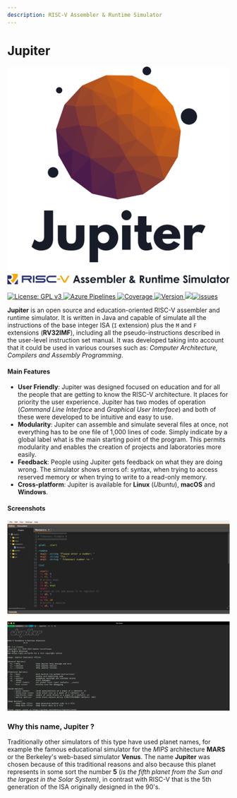 ```yaml
---
description: RISC-V Assembler & Runtime Simulator
---
```


# Jupiter

![](.gitbook/assets/jupiter%20%281%29.png)

[![License: GPL v3](https://camo.githubusercontent.com/bf135a9cea09d0ea4bba410582c0e70ec8222736/68747470733a2f2f696d672e736869656c64732e696f2f62616467652f4c6963656e73652d47504c25323076332d626c75652e737667) ](https://github.com/andrescv/Jupiter/blob/master/LICENSE)[![Azure Pipelines](https://camo.githubusercontent.com/3e6ec74735310767b8769af8dc70eec9c77ec490/68747470733a2f2f6465762e617a7572652e636f6d2f616e6472657363762f4a7570697465722f5f617069732f6275696c642f7374617475732f616e6472657363762e4a7570697465723f6272616e63684e616d653d6d6173746572) ](https://dev.azure.com/andrescv/Jupiter)[![Coverage](https://camo.githubusercontent.com/a4889f93e68e2b252bd1a4b3b9f3fb6a8b9ebd82/68747470733a2f2f696d672e736869656c64732e696f2f617a7572652d6465766f70732f636f7665726167652f616e6472657363762f4a7570697465722f342e737667) ](https://dev.azure.com/andrescv/Jupiter)[![Version](https://camo.githubusercontent.com/e38fdfa13696c595483430a8a5d4b63148289d46/68747470733a2f2f696d672e736869656c64732e696f2f6769746875622f72656c656173652f616e6472657363762f4a7570697465722f616c6c2e737667) ](https://github.com/andrescv/Jupiter/releases)[![](https://camo.githubusercontent.com/2e4cc3f0f602a96b633e8b168b8655a9780333f9/68747470733a2f2f696d672e736869656c64732e696f2f6769746875622f646f776e6c6f6164732f616e6472657363762f4a7570697465722f746f74616c2e737667)](https://github.com/andrescv/Jupiter/releases)[![issues](https://camo.githubusercontent.com/157860606cb742f60d6ceb0cabd043d03fe0d230/68747470733a2f2f696d672e736869656c64732e696f2f6769746875622f6973737565732f616e6472657363762f4a7570697465722e737667)](https://github.com/andrescv/Jupiter/issues)

**Jupiter** is an open source and education-oriented RISC-V assembler and runtime simulator. It is written in Java and capable of simulate all the instructions of the base integer ISA \(`I` extension\) plus the `M` and `F` extensions \(**RV32IMF**\), including all the pseudo-instructions described in the user-level instruction set manual. It was developed taking into account that it could be used in various courses such as: _Computer Architecture, Compilers and Assembly Programming_.

#### Main Features

* **User Friendly**: Jupiter was designed focused on education and for all the people that are getting to know the RISC-V architecture. It places for priority the user experience. Jupiter has two modes of operation \(_Command Line Interface_ and _Graphical User Interface_\) and both of these were developed to be intuitive and easy to use.
* **Modularity**: Jupiter can assemble and simulate several files at once, not everything has to be one file of 1,000 lines of code. Simply indicate by a global label what is the main starting point of the program. This permits modularity and enables the creation of projects and laboratories more easily.
* **Feedback**: People using Jupiter gets feedback on what they are doing wrong. The simulator shows errors of: syntax, when trying to access reserved memory or when trying to write to a read-only memory.
* **Cross-platform**: Jupiter is available for **Linux** \(_Ubuntu_\), **macOS** and **Windows**.

#### Screenshots

![GUI Mode](.gitbook/assets/gui.png)

![CLI Mode](.gitbook/assets/cli.png)

### Why this name, Jupiter ?

Traditionally other simulators of this type have used planet names, for example the famous educational simulator for the _MIPS_ architecture **MARS** or the Berkeley's web-based simulator **Venus**. The name **Jupiter** was chosen because of this traditional reasons and also because this planet represents in some sort the number **5** \(_is the fifth planet from the Sun and the largest in the Solar System\)_, in contrast with RISC-V that is the 5th generation of the ISA originally designed in the 90's.

